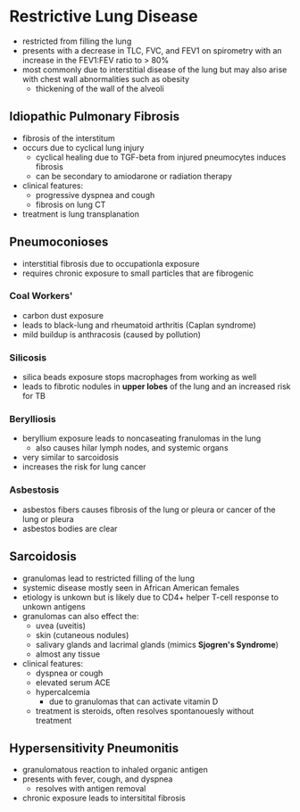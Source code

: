 # Restrictive Lung Disease
* restricted from filling the lung
* presents with a decrease in TLC, FVC, and FEV1 on spirometry with an increase in the FEV1:FEV ratio to > 80%
* most commonly due to interstitial disease of the lung but may also arise with chest wall abnormalities such as obesity
	* thickening of the wall of the alveoli

## Idiopathic Pulmonary Fibrosis
* fibrosis of the interstitum
* occurs due to cyclical lung injury 
	* cyclical healing due to TGF-beta from injured pneumocytes induces fibrosis
	* can be secondary to amiodarone or radiation therapy 
* clinical features:
	* progressive dyspnea and cough
	* fibrosis on lung CT
* treatment is lung transplanation 

## Pneumoconioses
* interstitial fibrosis due to occupationla exposure
* requires chronic exposure to small particles that are fibrogenic

### Coal Workers'
* carbon dust exposure
* leads to black-lung and rheumatoid arthritis (Caplan syndrome) 
* mild buildup is anthracosis (caused by pollution)

### Silicosis
* silica beads exposure stops macrophages from working as well 
* leads to fibrotic nodules in **upper lobes** of the lung and an increased risk for TB

### Berylliosis
* beryllium exposure leads to noncaseating franulomas in the lung
	* also causes hilar lymph nodes, and systemic organs 
* very similar to sarcoidosis 
* increases the risk for lung cancer

### Asbestosis
* asbestos fibers causes fibrosis of the lung or pleura or cancer of the lung or pleura 
* asbestos bodies are clear

## Sarcoidosis
* granulomas lead to restricted filling of the lung
* systemic disease mostly seen in African American females
* etiology is unkown but is likely due to CD4+ helper T-cell response to unkown antigens
* granulomas can also effect the:
	* uvea (uveitis)
	* skin (cutaneous nodules)
	* salivary glands and lacrimal glands (mimics **Sjogren's Syndrome**)
	* almost any tissue 
* clinical features:
	* dyspnea or cough
	* elevated serum ACE
	* hypercalcemia
		* due to granulomas that can activate vitamin D
	* treatment is steroids, often resolves spontanouesly without treatment

## Hypersensitivity Pneumonitis
* granulomatous reaction to inhaled organic antigen 
* presents with fever, cough, and dyspnea
	* resolves with antigen removal 
* chronic exposure leads to intersitital fibrosis